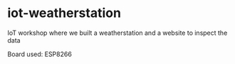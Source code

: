 # iot-weatherstation
IoT workshop where we built a weatherstation and a website to inspect the data

Board used: ESP8266
